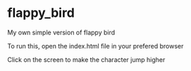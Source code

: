 # flappy_bird
My own simple version of flappy bird

To run this, open the index.html file in your prefered browser

Click on the screen to make the character jump higher